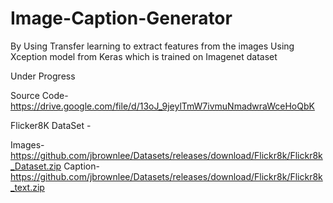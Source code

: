 # Image-Caption-Generator

By Using Transfer learning to extract features from the images Using Xception model from Keras which is trained on Imagenet dataset

Under Progress

Source Code- https://drive.google.com/file/d/13oJ_9jeylTmW7ivmuNmadwraWceHoQbK

Flicker8K DataSet - 

Images- https://github.com/jbrownlee/Datasets/releases/download/Flickr8k/Flickr8k_Dataset.zip
Caption- https://github.com/jbrownlee/Datasets/releases/download/Flickr8k/Flickr8k_text.zip
